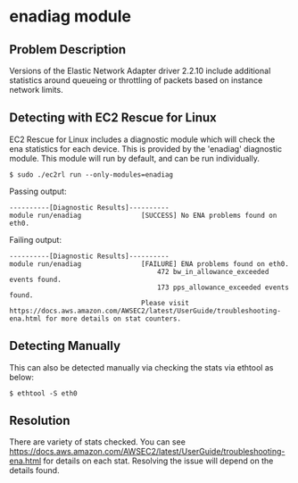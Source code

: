 # enadiag module

## Problem Description

Versions of the Elastic Network Adapter driver 2.2.10 include additional statistics around queueing or throttling of packets based on instance network limits.

## Detecting with EC2 Rescue for Linux

EC2 Rescue for Linux includes a diagnostic module which will check the ena statistics for each device.  This is provided by the 'enadiag' diagnostic module.  This module will run by default, and can be run individually.

```commandline
$ sudo ./ec2rl run --only-modules=enadiag
```

Passing output:

```commandline
----------[Diagnostic Results]----------
module run/enadiag               [SUCCESS] No ENA problems found on eth0.
```

Failing output:

```commandline
----------[Diagnostic Results]----------
module run/enadiag               [FAILURE] ENA problems found on eth0.
                                     472 bw_in_allowance_exceeded events found.
                                     173 pps_allowance_exceeded events found.
                                 Please visit https://docs.aws.amazon.com/AWSEC2/latest/UserGuide/troubleshooting-ena.html for more details on stat counters.
```


## Detecting Manually

This can also be detected manually via checking the stats via ethtool as below: 

```commandline
$ ethtool -S eth0
```

## Resolution

There are variety of stats checked. You can see https://docs.aws.amazon.com/AWSEC2/latest/UserGuide/troubleshooting-ena.html for details on each stat.
Resolving the issue will depend on the details found.
